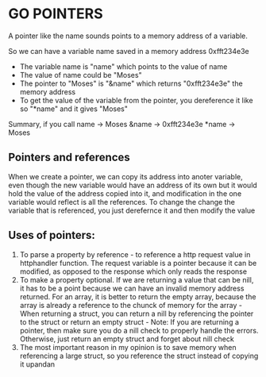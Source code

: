 # GO POINTERS

A pointer like the name sounds points to a memory address of a variable.

So we can have a variable name saved in a memory address 0xfft234e3e 

- The variable name is "name" which points to the value of name
- The value of name could be "Moses"
- The pointer to "Moses" is "&name" which returns "0xfft234e3e" the memory address
- To get the value of the variable from the pointer, you dereference it like so "*name" and it gives "Moses"

Summary, if you call 
name -> Moses
&name -> 0xfft234e3e
*name -> Moses

## Pointers and references
When we create a pointer, we can copy its address into anoter variable, even though the new variable would have an address of its own but it would hold the value of the address copied into it, and modification in the one variable would reflect is all the references. To change the change the variable that is referenced, you just derefernce it and then modify the value

## Uses of pointers:
1. To parse a property by reference - to reference a http request value in httphandler function. The request variable is a pointer because it can be modified, as opposed to the response which only reads the response
2. To make a property optional. If we are returning a value that can be nill, it has to be a point because we can have an invalid memory address returned. For an array, it is better to return the empty array, because the array is already a reference to the chunck of memory for the array - When returning a struct, you can return a nill by referencing the pointer to the struct or return an empty struct - Note: If you are returning a pointer, then make sure you do a nill check to properly handle the errors. Otherwise, just return an empty struct and forget about nill check
3. The most important reason in my opinion is to save memory when referencing a large struct, so you reference the struct instead of copying it upandan
   
